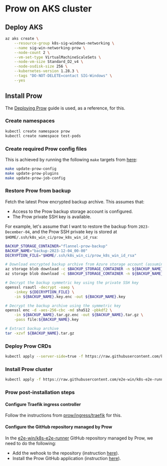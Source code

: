 # Prow on AKS cluster

## Deploy AKS

```bash
az aks create \
    --resource-group k8s-sig-windows-networking \
    --name sig-win-networking-prow \
    --node-count 2 \
    --vm-set-type VirtualMachineScaleSets \
    --node-vm-size Standard_D2_v4 \
    --node-osdisk-size 256 \
    --kubernetes-version 1.28.3 \
    --tags "DO-NOT-DELETE=contact SIG-Windows" \
    --yes
```

## Install Prow

The [Deploying Prow](https://docs.prow.k8s.io/docs/getting-started-deploy) guide is used, as a reference, for this.

### Create namespaces

```bash
kubectl create namespace prow
kubectl create namespace test-pods
```

### Create required Prow config files

This is achieved by running the following `make` targets from [here](https://github.com/e2e-win/k8s-e2e-runner/blob/main/prow/Makefile):

```bash
make update-prow-config
make update-prow-plugins
make update-prow-job-config
```

### Restore Prow from backup

Fetch the latest Prow encrypted backup archive. This assumes that:

* Access to the Prow backup storage account is configured.
* The Prow private SSH key is available.

For example, let's assume that I want to restore the backup from `2023-December-04`, and the Prow SSH private key is stored at `$HOME/.ssh/k8s_win_ci/prow_k8s_win_id_rsa`:

```bash
BACKUP_STORAGE_CONTAINER="flannel-prow-backup"
BACKUP_NAME="backup-2023-12-04_00-00"
DECRYPTION_FILE="$HOME/.ssh/k8s_win_ci/prow_k8s_win_id_rsa"

# Download encrypted backup archive from Azure storage account (assuming "az" is installed, and access to the storage account is already configured)
az storage blob download -c $BACKUP_STORAGE_CONTAINER -n ${BACKUP_NAME}.key.enc -f ${BACKUP_NAME}.key.enc -o table
az storage blob download -c $BACKUP_STORAGE_CONTAINER -n ${BACKUP_NAME}.tar.gz.enc -f ${BACKUP_NAME}.tar.gz.enc -o table

# Decrypt the backup symmetric key using the private SSH key
openssl rsautl -decrypt -oaep \
    -inkey ${DECRYPTION_FILE} \
    -in ${BACKUP_NAME}.key.enc -out ${BACKUP_NAME}.key

# Decrypt the backup archive using the symmetric key
openssl enc -d -aes-256-cbc -md sha512 -pbkdf2 \
    -in ${BACKUP_NAME}.tar.gz.enc -out ${BACKUP_NAME}.tar.gz \
    -pass file:${BACKUP_NAME}.key

# Extract backup archive
tar -xzvf ${BACKUP_NAME}.tar.gz
```

### Deploy Prow CRDs

```bash
kubectl apply --server-side=true -f https://raw.githubusercontent.com/kubernetes/test-infra/master/config/prow/cluster/prowjob-crd/prowjob_customresourcedefinition.yaml
```

### Install Prow cluster

```bash
kubectl apply -f https://raw.githubusercontent.com/e2e-win/k8s-e2e-runner/main/prow/cluster.yaml
```

### Prow post-installation steps

#### Configure Traefik ingress controller

Follow the instructions from [prow/ingress/traefik](https://github.com/e2e-win/k8s-e2e-runner/tree/main/prow/ingress/traefik) for this.

#### Configure the GitHub repository managed by Prow

In the [e2e-win/k8s-e2e-runner](https://github.com/e2e-win/k8s-e2e-runner) GitHub repository managed by Prow, we need to do the following:

* Add the wehook to the repository (instruction [here](https://docs.prow.k8s.io/docs/getting-started-deploy/#add-the-webhook-to-github)).
* Install the Prow GitHub application (instruction [here](https://docs.prow.k8s.io/docs/getting-started-deploy/#install-prow-for-a-github-organization-or-repo)).
